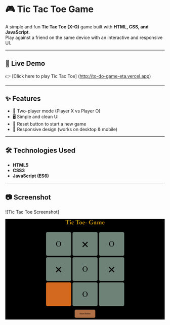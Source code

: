 # 🎮 Tic Tac Toe Game

A simple and fun **Tic Tac Toe (X-O)** game built with **HTML, CSS, and JavaScript**.  
Play against a friend on the same device with an interactive and responsive UI.

---

## 🚀 Live Demo
👉 [Click here to play Tic Tac Toe]  (http://to-do-game-eta.vercel.app)  

---

## ✨ Features
- 🎯 Two-player mode (Player X vs Player O)  
- 🖥️ Simple and clean UI  
- 🔄 Reset button to start a new game  
- 📱 Responsive design (works on desktop & mobile)  

---

## 🛠️ Technologies Used
- **HTML5**  
- **CSS3**  
- **JavaScript (ES6)**  

---

## 📷 Screenshot
![Tic Tac Toe Screenshot]



![App Screenshot](tictoe.png)
